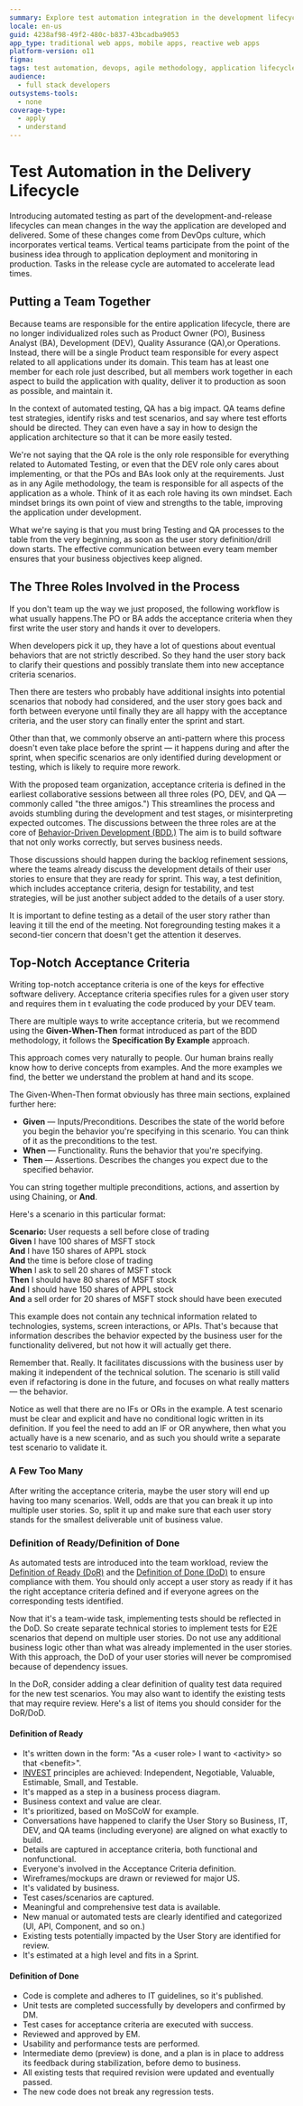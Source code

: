 ```yaml
---
summary: Explore test automation integration in the development lifecycle with OutSystems 11 (O11), emphasizing team roles and effective acceptance criteria.
locale: en-us
guid: 4238af98-49f2-480c-b837-43bcadba9053
app_type: traditional web apps, mobile apps, reactive web apps
platform-version: o11
figma:
tags: test automation, devops, agile methodology, application lifecycle management, quality assurance
audience:
  - full stack developers
outsystems-tools:
  - none
coverage-type:
  - apply
  - understand
---
```


# Test Automation in the Delivery Lifecycle

Introducing automated testing as part of the development-and-release lifecycles can mean changes in the way the application are developed and delivered. Some of these changes come from DevOps culture, which incorporates vertical teams. Vertical teams participate from the point of the business idea through to application deployment and monitoring in production. Tasks in the release cycle are automated to accelerate lead times.

## Putting a Team Together

Because teams are responsible for the entire application lifecycle, there are no longer individualized roles such as  Product Owner (PO), Business Analyst (BA), Development (DEV), Quality Assurance (QA),or Operations. Instead, there will be a single Product team responsible for every aspect related to all applications under its domain. This team has at least one member for each role just described, but all members work together in each aspect to build the application with quality, deliver it to production as soon as possible, and maintain it.

In the context of automated testing, QA has a big impact. QA teams define test strategies, identify risks and test scenarios, and say where test efforts should be directed. They can even have a say in how to design the application architecture so that it can be more easily tested.

We're not saying that the QA role is the only role responsible for everything related to Automated Testing, or even that the DEV role only cares about implementing, or that the POs and BAs look only at the requirements. Just as in any Agile methodology, the team is responsible for all aspects of the application as a whole. Think of it as each role having its own mindset. Each mindset brings its own point of view and strengths to the table,  improving the application under development.

What we're saying is that you must bring Testing and QA processes to the table from the very beginning, as soon as the user story definition/drill down starts. The effective communication between every team member ensures that your business objectives keep aligned.

## The Three Roles Involved in the Process

If you don't team up the way we just proposed, the following workflow is what usually happens.The PO or BA adds the acceptance criteria when they first write the user story and hands it over to developers.

When developers pick it up, they have a lot of questions about eventual behaviors that are not strictly described. So they hand the user story back to clarify their questions and possibly translate them into new acceptance criteria scenarios.

Then there are testers who probably have additional insights into potential scenarios that nobody had considered, and the user story goes back and forth between everyone until finally they are all happy with the acceptance criteria, and the user story can finally enter the sprint and start.

Other than that, we commonly observe an anti-pattern where this process doesn't even take place before the sprint — it happens during and after the sprint, when specific scenarios are only identified during development or testing, which is likely to require more rework.

With the proposed team organization, acceptance criteria is defined  in the earliest collaborative sessions between all three roles (PO, DEV, and QA — commonly called "the three amigos.") This streamlines the process and avoids stumbling during the development and test stages, or misinterpreting expected outcomes. The discussions between the three roles are at the core of [Behavior-Driven Development (BDD.)](https://www.agilealliance.org/glossary/bdd/) The aim is to build software that not only works correctly, but serves business needs.

Those discussions should happen during the backlog refinement sessions, where the teams already discuss the development details of their user stories to ensure that they are ready for sprint. This way, a test definition, which includes acceptance criteria, design for testability, and test strategies, will be just another subject added to the details of a user story.

It is important to define testing as a detail of the user story rather than leaving it till the end of the meeting. Not foregrounding testing makes it a second-tier concern that doesn't get the attention it deserves.

## Top-Notch Acceptance Criteria

Writing top-notch acceptance criteria is one of the keys for effective software delivery. Acceptance criteria specifies rules for a given user story and requires them in t evaluating the code produced by your DEV team.

There are multiple ways to write acceptance criteria, but we recommend using the **Given-When-Then** format introduced as part of the BDD methodology, it follows the **Specification By Example** approach.

This approach comes very naturally to people. Our human brains really know how to derive concepts from examples. And the more examples we find, the better we understand the problem at hand and its scope.

The Given-When-Then format obviously has three main sections, explained further here:

* **Given** — Inputs/Preconditions. Describes the state of the world before you begin the behavior you're specifying in this scenario. You can think of it as the preconditions to the test.
* **When** — Functionality. Runs the behavior that you're specifying.
* **Then** — Assertions. Describes the changes you expect due to the specified behavior.

You can string together multiple preconditions, actions, and assertion by using Chaining, or **And**.

Here's a scenario in this particular format:

**Scenario:** User requests a sell before close of trading  
**Given** I have 100 shares of MSFT stock  
**And** I have 150 shares of APPL stock  
**And** the time is before close of trading  
**When** I ask to sell 20 shares of MSFT stock  
**Then** I should have 80 shares of MSFT stock  
**And** I should have 150 shares of APPL stock  
**And** a sell order for 20 shares of MSFT stock should have been executed  

This example does not contain any technical information related to technologies, systems, screen interactions, or APIs. That's because that information describes the behavior expected by the business user for the functionality delivered, but not how it will actually get there.

Remember that. Really. It facilitates discussions with the business user by making it independent of the technical solution. The scenario is still valid even if refactoring is done in the future, and focuses on what really matters — the behavior.

Notice as well that there are no IFs or ORs in the example. A test scenario must be clear and explicit and have no conditional logic written in its definition. If you feel the need to add an IF or OR anywhere, then what you actually have is a new scenario, and as such you should write a separate test scenario to validate it.

### A Few Too Many

After writing the acceptance criteria, maybe the user story will end up having too many scenarios. Well, odds are that you can break it up into multiple user stories. So, split it up and make sure that each user story stands for the smallest deliverable unit of business value.

### Definition of Ready/Definition of Done

As automated tests are introduced into the team workload, review the [Definition of Ready (DoR)](https://www.agilealliance.org/glossary/definition-of-ready/) and the [Definition of Done (DoD)](https://www.agilealliance.org/glossary/definition-of-done/) to ensure compliance with them. You should only accept a user story as ready if it has the right acceptance criteria defined and if everyone agrees on the corresponding tests identified.

Now that it's a team-wide task, implementing tests should be reflected in the DoD. So create separate technical stories to implement tests for E2E scenarios that depend on multiple user stories. Do not use any additional business logic other than what was already implemented in the user stories. With this approach, the DoD of your user stories will never be compromised because of dependency issues.

In the DoR, consider adding a clear definition of quality test data required for the new test scenarios. You may also want to identify the existing tests that may require review. Here's a list of items you should consider for the DoR/DoD.

#### Definition of Ready

* It's written down in the form: "As a &lt;user role&gt; I want to &lt;activity&gt; so that &lt;benefit&gt;".
* [INVEST](https://www.agilealliance.org/glossary/invest/) principles are achieved: Independent, Negotiable, Valuable, Estimable, Small, and Testable.
* It's mapped as a step in a business process diagram.
* Business context and value are clear.
* It's prioritized, based on MoSCoW for example.
* Conversations have happened to clarify the User Story so Business, IT, DEV, and QA teams (including everyone) are aligned on what exactly to build.
* Details are captured in acceptance criteria, both functional and nonfunctional.
* Everyone's involved in the Acceptance Criteria definition.
* Wireframes/mockups are drawn or reviewed for major US.
* It's validated by business.
* Test cases/scenarios are captured.
* Meaningful and comprehensive test data is available.
* New manual or automated tests are clearly identified and categorized (UI, API, Component, and so on.)
* Existing tests potentially impacted by the User Story are identified for review.
* It's estimated at a high level and fits in a Sprint.

#### Definition of Done

* Code is complete and adheres to IT guidelines, so it's published.
* Unit tests are completed successfully by developers and confirmed by DM.
* Test cases for acceptance criteria are executed with success.
* Reviewed and approved by EM.
* Usability and performance tests are performed.
* Intermediate demo (preview) is done, and a plan is in place to address its feedback during stabilization, before demo to business.
* All existing tests that required revision were updated and eventually passed.
* The new code does not break any regression tests.
